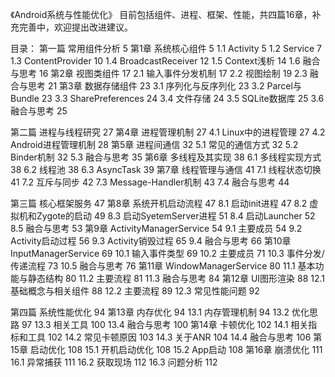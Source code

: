 
《Android系统与性能优化》
目前包括组件、进程、框架、性能，共四篇16章，补充完善中，欢迎提出改进建议。

目录：
第一篇 常用组件分析	5
第1章 系统核心组件	5
1.1 Activity	5
1.2 Service	7
1.3 ContentProvider	10
1.4 BroadcastReceiver	12
1.5 Context浅析	14
1.6 融合与思考	16
第2章 视图类组件	17
2.1 输入事件分发机制	17
2.2 视图绘制	19
2.3 融合与思考	21
第3章 数据存储组件	23
3.1 序列化与反序列化	23
3.2 Parcel与Bundle	23
3.3 SharePreferences	24
3.4 文件存储	24
3.5 SQLite数据库	25
3.6 融合与思考	25

第二篇 进程与线程研究	27
第4章 进程管理机制	27
4.1 Linux中的进程管理	27
4.2 Android进程管理机制	28
第5章 进程间通信	32
5.1 常见的通信方式	32
5.2 Binder机制	32
5.3 融合与思考	35
第6章 多线程及其实现	38
6.1 多线程实现方式	38
6.2 线程池	38
6.3 AsyncTask	39
第7章 线程管理与通信	41
7.1 线程状态切换	41
7.2 互斥与同步	42
7.3 Message-Handler机制	43
7.4 融合与思考	44

第三篇 核心框架服务	47
第8章 系统开机启动流程	47
8.1 启动init进程	47
8.2 虚拟机和Zygote的启动	49
8.3 启动SyetemServer进程	51
8.4 启动Launcher	52
8.5 融合与思考	53
第9章 ActivityManagerService	54
9.1 主要成员	54
9.2 Activity启动过程	56
9.3 Activity销毁过程	65
9.4 融合与思考	66
第10章 InputManagerService	69
10.1 输入事件类型	69
10.2 主要成员	71
10.3 事件分发/传递流程	73
10.5 融合与思考	76
第11章 WindowManagerService	80
11.1 基本功能与静态结构	80
11.2 主要流程	81
11.3 融合与思考	84
第12章 UI图形渲染	88
12.1 基础概念与相关组件	88
12.2 主要流程	89
12.3 常见性能问题	92

第四篇 系统性能优化	94
第13章 内存优化	94
13.1 内存管理机制	94
13.2 优化思路	97
13.3 相关工具	100
13.4 融合与思考	100
第14章 卡顿优化	102
14.1 相关指标和工具	102
14.2 常见卡顿原因	103
14.3 关于ANR	104
14.4 融合与思考	106
第15章 启动优化	108
15.1 开机启动优化	108
15.2 App启动	108
第16章 崩溃优化	111
16.1 异常捕获	111
16.2 获取现场	112
16.3 问题分析	112


